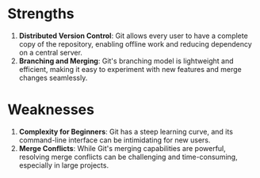 # Strengths

1. **Distributed Version Control**: Git allows every user to have a complete copy of the repository, enabling offline work and reducing dependency on a central server.
2. **Branching and Merging**: Git's branching model is lightweight and efficient, making it easy to experiment with new features and merge changes seamlessly.


# Weaknesses

1. **Complexity for Beginners**: Git has a steep learning curve, and its command-line interface can be intimidating for new users.
2. **Merge Conflicts**: While Git's merging capabilities are powerful, resolving merge conflicts can be challenging and time-consuming, especially in large projects.